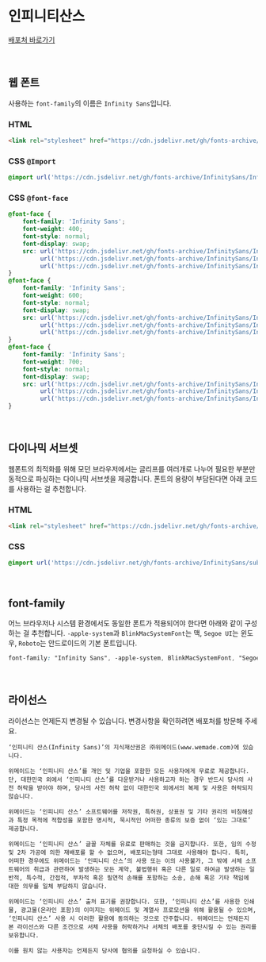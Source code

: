 # 인피니티산스

[배포처 바로가기](https://www.wemade.com/Company/Ci)

&nbsp;

## 웹 폰트

사용하는 `font-family`의 이름은 `Infinity Sans`입니다.

### HTML

```html
<link rel="stylesheet" href="https://cdn.jsdelivr.net/gh/fonts-archive/InfinitySans/InfinitySans.css" type="text/css"/>
```

### CSS `@Import`

```css
@import url('https://cdn.jsdelivr.net/gh/fonts-archive/InfinitySans/InfinitySans.css');
```

### CSS `@font-face`

```css
@font-face {
    font-family: 'Infinity Sans';
    font-weight: 400;
    font-style: normal;
    font-display: swap;
    src: url('https://cdn.jsdelivr.net/gh/fonts-archive/InfinitySans/InfinitySans-Regular.woff2') format('woff2'),
         url('https://cdn.jsdelivr.net/gh/fonts-archive/InfinitySans/InfinitySans-Regular.woff') format('woff'),
         url('https://cdn.jsdelivr.net/gh/fonts-archive/InfinitySans/InfinitySans-Regular.otf') format('opentype');
}
@font-face {
    font-family: 'Infinity Sans';
    font-weight: 600;
    font-style: normal;
    font-display: swap;
    src: url('https://cdn.jsdelivr.net/gh/fonts-archive/InfinitySans/InfinitySans-Bold.woff2') format('woff2'),
         url('https://cdn.jsdelivr.net/gh/fonts-archive/InfinitySans/InfinitySans-Bold.woff') format('woff'),
         url('https://cdn.jsdelivr.net/gh/fonts-archive/InfinitySans/InfinitySans-Bold.otf') format('opentype');
}
@font-face {
    font-family: 'Infinity Sans';
    font-weight: 700;
    font-style: normal;
    font-display: swap;
    src: url('https://cdn.jsdelivr.net/gh/fonts-archive/InfinitySans/InfinitySans-ExtraBold.woff2') format('woff2'),
         url('https://cdn.jsdelivr.net/gh/fonts-archive/InfinitySans/InfinitySans-ExtraBold.woff') format('woff'),
         url('https://cdn.jsdelivr.net/gh/fonts-archive/InfinitySans/InfinitySans-ExtraBold.otf') format('opentype');
}
```

&nbsp;

## 다이나믹 서브셋

웹폰트의 최적화를 위해 모던 브라우저에서는 글리프를 여러개로 나누어 필요한 부분만 동적으로 파싱하는 다이나믹 서브셋을 제공합니다. 폰트의 용량이 부담된다면 아래 코드를 사용하는 걸 추천합니다.

### HTML

```html
<link rel="stylesheet" href="https://cdn.jsdelivr.net/gh/fonts-archive/InfinitySans/subsets/InfinitySans-dynamic-subset.css" type="text/css"/>
```

### CSS

```css
@import url('https://cdn.jsdelivr.net/gh/fonts-archive/InfinitySans/subsets/InfinitySans-dynamic-subset.css');
```

&nbsp;

## font-family

어느 브라우저나 시스템 환경에서도 동일한 폰트가 적용되어야 한다면 아래와 같이 구성하는 걸 추천합니다. `-apple-system`과 `BlinkMacSystemFont`는 맥, `Segoe UI`는 윈도우, `Roboto`는 안드로이드의 기본 폰트입니다.


```css
font-family: "Infinity Sans", -apple-system, BlinkMacSystemFont, "Segoe UI", Roboto, Oxygen, Ubuntu, Cantarell, "Open Sans", "Helvetica Neue", sans-serif;
```

&nbsp;

## 라이선스

라이선스는 언제든지 변경될 수 있습니다. 변경사항을 확인하려면 배포처를 방문해 주세요.

```
‘인피니티 산스(Infinity Sans)’의 지식재산권은 ㈜위메이드(www.wemade.com)에 있습니다. 
 
위메이드는 ‘인피니티 산스’를 개인 및 기업을 포함한 모든 사용자에게 무료로 제공합니다. 단, 대한민국 외에서 ‘인피니티 산스’를 다운받거나 사용하고자 하는 경우 반드시 당사의 사전 허락을 받아야 하며, 당사의 사전 허락 없이 대한민국 외에서의 복제 및 사용은 허락되지 않습니다. 
 
위메이드는 ‘인피니티 산스’ 소프트웨어를 저작권, 특허권, 상표권 및 기타 권리의 비침해성과 특정 목적에 적합성을 포함한 명시적, 묵시적인 어떠한 종류의 보증 없이 ‘있는 그대로’ 제공합니다. 
 
위메이드는 ‘인피니티 산스’ 글꼴 자체를 유료로 판매하는 것을 금지합니다. 또한, 임의 수정 및 2차 가공에 의한 재배포를 할 수 없으며, 배포되는형태 그대로 사용해야 합니다. 특히, 어떠한 경우에도 위메이드는 ‘인피니티 산스’의 사용 또는 이의 사용불가, 그 밖에 서체 소프트웨어의 취급과 관련하여 발생하는 모든 계약, 불법행위 혹은 다른 일로 하여금 발생하는 일반적, 특수적, 간접적, 부차적 혹은 필연적 손해를 포함하는 소송, 손해 혹은 기타 책임에 대한 의무를 일체 부담하지 않습니다. 
 
위메이드는 ‘인피니티 산스’ 출처 표기를 권장합니다. 또한, ‘인피니티 산스’를 사용한 인쇄물, 광고물(온라인 포함)의 이미지는 위메이드 및 계열사 프로모션을 위해 활용될 수 있으며, ‘인피니티 산스’ 사용 시 이러한 활용에 동의하는 것으로 간주합니다. 위메이드는 언제든지 본 라이선스와 다른 조건으로 서체 사용을 허락하거나 서체의 배포를 중단시킬 수 있는 권리를 보유합니다. 
 
이를 원치 않는 사용자는 언제든지 당사에 협의를 요청하실 수 있습니다. 
```
